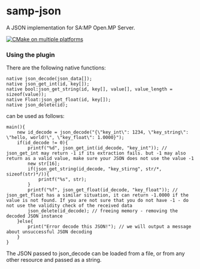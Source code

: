 # samp-json
A JSON implementation for SA:MP Open.MP Server.

[![CMake on multiple platforms](https://github.com/le1man/samp-json/actions/workflows/build.yml/badge.svg)](https://github.com/le1man/samp-json/actions/workflows/build.yml)

### Using the plugin
There are the following native functions:
```SourcePawn
native json_decode(json_data[]);
native json_get_int(id, key[]);
native bool:json_get_string(id, key[], value[], value_length = sizeof(value));
native Float:json_get_float(id, key[]);
native json_delete(id);
```

can be used as follows:
```Pawn
main(){
    new id_decode = json_decode("{\"key_int\": 1234, \"key_string\": \"hello, world!\", \"key_float\": 1.0000}");
    if(id_decode != 0){
        printf("%d", json_get_int(id_decode, "key_int")); // json_get_int may return -1 if its extraction fails. but -1 may also return as a valid value, make sure your JSON does not use the value -1
        new str[16];
        if(json_get_string(id_decode, "key_stirng", str/*, sizeof(str)*/)){
            printf("%s", str);
        }
        printf("%f", json_get_float(id_decode, "key_float")); // json_get_float has a similar situation, it can return -1.0000 if the value is not found. If you are not sure that you do not have -1 - do not use the validity check of the received data
        json_delete(id_decode); // freeing memory - removing the decoded JSON instance
    }else{
        print("Error decode this JSON!"); // we will output a message about unsuccessful JSON decoding
    }
}
```

The JSON passed to json_decode can be loaded from a file, or from any other resource and passed as a string.